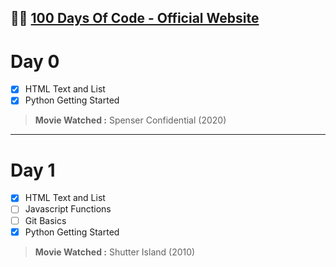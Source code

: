 
👩‍💻 [100 Days Of Code - Official Website](https://www.100daysofcode.com/)
-

# Day 0

 - [X] HTML Text and List
 - [X] Python Getting Started

> **Movie Watched :** Spenser Confidential (2020)
---

# Day 1

 - [X] HTML Text and List
 - [ ] Javascript Functions
 - [ ] Git Basics
 - [X] Python Getting Started

> **Movie Watched :** Shutter Island (2010)
